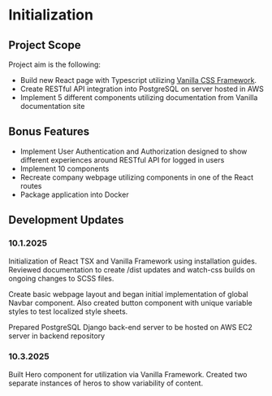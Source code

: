 # Initialization

## Project Scope
Project aim is the following:
* Build new React page with Typescript utilizing <a href="https://vanillaframework.io/docs">Vanilla CSS Framework</a>.
* Create RESTful API integration into PostgreSQL on server hosted in AWS
* Implement 5 different components utilizing documentation from Vanilla documentation site

## Bonus Features
* Implement User Authentication and Authorization designed to show different experiences around RESTful API for logged in users
* Implement 10 components
* Recreate company webpage utilizing components in one of the React routes
* Package application into Docker

## Development Updates

### 10.1.2025
Initialization of React TSX and Vanilla Framework using installation guides.  Reviewed documentation to create /dist updates and watch-css builds on ongoing changes to SCSS files.

Create basic webpage layout and began initial implementation of global Navbar component.  Also created button component with unique variable styles to test localized style sheets.

Prepared PostgreSQL Django back-end server to be hosted on AWS EC2 server in backend repository 

### 10.3.2025
Built Hero component for utilization via Vanilla Framework.  Created two separate instances of heros to show variability of content.


